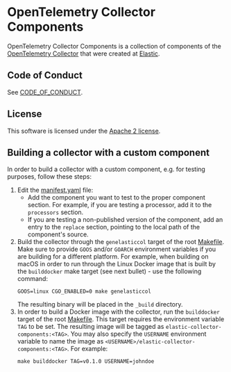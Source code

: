 # OpenTelemetry Collector Components

OpenTelemetry Collector Components is a collection of components of the [OpenTelemetry Collector](https://opentelemetry.io/docs/collector/) that were created at [Elastic](https://www.elastic.co/).

## Code of Conduct

See [CODE_OF_CONDUCT](CODE_OF_CONDUCT.md).

## License

This software is licensed under the [Apache 2 license](LICENSE).

## Building a collector with a custom component

In order to build a collector with a custom component, e.g. for testing purposes, follow these steps:
1. Edit the [manifest.yaml](distributions/elastic-components/manifest.yaml) file:
   - Add the component you want to test to the proper component section. For  example, if you are testing a processor, add it to the 
     `processors` section.
   - If you are testing a non-published version of the component, add an entry to the `replace` section, pointing to the local path of 
     the component's source.
2. Build the collector through the `genelasticcol` target of the root [Makefile](Makefile). 
   Make sure to provide `GOOS` and/or `GOARCH` environment variables if you are building for a different platform. 
   For example, when building on macOS in order to run through the Linux Docker image that is built by the `builddocker` make target 
   (see next bullet) - use the following command:
   ```shell
   GOOS=linux CGO_ENABLED=0 make genelasticcol
   ```
   The resulting binary will be placed in the `_build` directory.
3. In order to build a Docker image with the collector, run the `builddocker` target of the root [Makefile](Makefile). 
   This target requires the environment variable `TAG` to be set. The resulting image will be tagged as `elastic-collector-components:<TAG>`.
   You may also specify the `USERNAME` environment variable to name the image as `<USERNAME>/elastic-collector-components:<TAG>`. For example:
   ```shell
   make builddocker TAG=v0.1.0 USERNAME=johndoe
   ``` 
   
